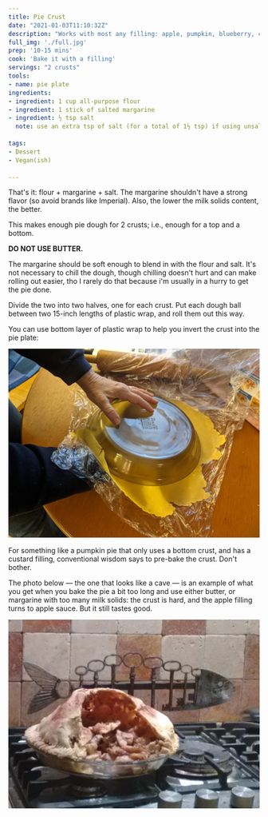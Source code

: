 ```yaml
---
title: Pie Crust
date: "2021-01-03T11:10:32Z"
description: "Works with most any filling: apple, pumpkin, blueberry, chicken pot pie, etc."
full_img: './full.jpg'
prep: '10-15 mins'
cook: 'Bake it with a filling'
servings: "2 crusts"
tools:
- name: pie plate
ingredients:
- ingredient: 1 cup all-purpose flour
- ingredient: 1 stick of salted margarine
- ingredient: ½ tsp salt
  note: use an extra tsp of salt (for a total of 1½ tsp) if using unsalted margarine

tags:
- Dessert
- Vegan(ish)

---
```


That's it: flour + margarine + salt. The margarine shouldn't have a strong flavor (so avoid brands like Imperial). Also, the lower the milk solids content, the better.

This makes enough pie dough for 2 crusts; i.e., enough for a top and a bottom.

**DO NOT USE BUTTER.**

The margarine should be soft enough to blend in with the flour and salt. It's not necessary to chill the dough, though chilling doesn't hurt and can make rolling out easier, tho I rarely do that because i'm usually in a hurry to get the pie done. 

Divide the two into two halves, one for each crust. Put each dough ball between two 15-inch lengths of plastic wrap, and roll them out this way.

You can use bottom layer of plastic wrap to help you invert the crust into the pie plate:

![flipping the crust](./inversion.jpg)

For something like a pumpkin pie that only uses a bottom crust, and has a custard filling, conventional wisdom says to pre-bake the crust. Don't bother.

The photo below &mdash; the one that looks like a cave &mdash; is an example of what you get when you bake the pie a bit too long and use either butter, or margarine with too many milk solids: the crust is hard, and the apple filling turns to apple sauce. But it still tastes good.

![pie crust cave](./pie-crust-cave.jpg)
